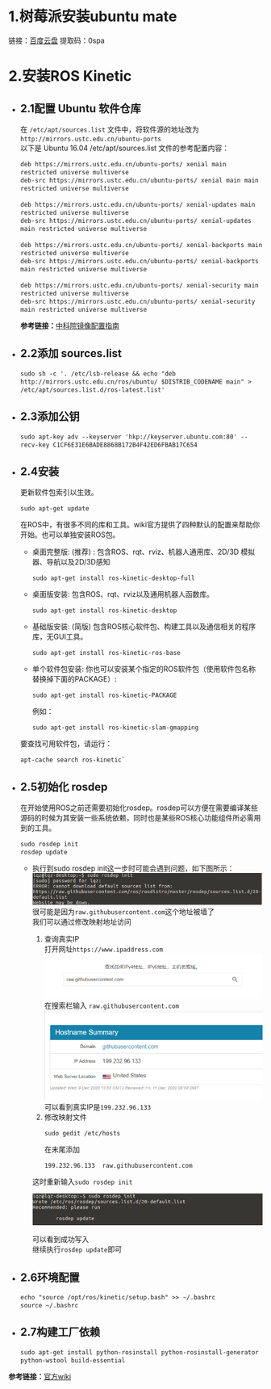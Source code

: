 # 1.树莓派安装ubuntu mate
链接：[百度云盘](https://pan.baidu.com/s/1GQnNj2NCIrN6dyIxb9SjWg)   提取码：0spa 

# 2.安装ROS Kinetic

- ## 2.1配置 Ubuntu 软件仓库
    在 `/etc/apt/sources.list` 文件中，将软件源的地址改为 `http://mirrors.ustc.edu.cn/ubuntu-ports`  
    以下是 Ubuntu 16.04 /etc/apt/sources.list 文件的参考配置内容：
    ```
    deb https://mirrors.ustc.edu.cn/ubuntu-ports/ xenial main restricted universe multiverse
    deb-src https://mirrors.ustc.edu.cn/ubuntu-ports/ xenial main main restricted universe multiverse

    deb https://mirrors.ustc.edu.cn/ubuntu-ports/ xenial-updates main restricted universe multiverse
    deb-src https://mirrors.ustc.edu.cn/ubuntu-ports/ xenial-updates main restricted universe multiverse

    deb https://mirrors.ustc.edu.cn/ubuntu-ports/ xenial-backports main restricted universe multiverse
    deb-src https://mirrors.ustc.edu.cn/ubuntu-ports/ xenial-backports main restricted universe multiverse

    deb https://mirrors.ustc.edu.cn/ubuntu-ports/ xenial-security main restricted universe multiverse
    deb-src https://mirrors.ustc.edu.cn/ubuntu-ports/ xenial-security main restricted universe multiverse
    ```

    __参考链接：__[中科院镜像配置指南](http://mirrors.ustc.edu.cn/help/ubuntu-ports.html)

- ## 2.2添加 sources.list
    ```
    sudo sh -c '. /etc/lsb-release && echo "deb http://mirrors.ustc.edu.cn/ros/ubuntu/ $DISTRIB_CODENAME main" > /etc/apt/sources.list.d/ros-latest.list'
    ```

- ## 2.3添加公钥
    ```
    sudo apt-key adv --keyserver 'hkp://keyserver.ubuntu.com:80' --recv-key C1CF6E31E6BADE8868B172B4F42ED6FBAB17C654
    ```

- ## 2.4安装
    更新软件包索引以生效。  
    ```
    sudo apt-get update
    ``` 
    在ROS中，有很多不同的库和工具。wiki官方提供了四种默认的配置来帮助你开始。也可以单独安装ROS包。  

    + 桌面完整版: (推荐) : 包含ROS、rqt、rviz、机器人通用库、2D/3D 模拟器、导航以及2D/3D感知
        ```
        sudo apt-get install ros-kinetic-desktop-full
        ```

    + 桌面版安装: 包含ROS、rqt、rviz以及通用机器人函数库。  
        ```
        sudo apt-get install ros-kinetic-desktop
        ```

    + 基础版安装: (简版) 包含ROS核心软件包、构建工具以及通信相关的程序库，无GUI工具。  
        ```
        sudo apt-get install ros-kinetic-ros-base
        ```

    + 单个软件包安装: 你也可以安装某个指定的ROS软件包（使用软件包名称替换掉下面的PACKAGE）:  
        ```
        sudo apt-get install ros-kinetic-PACKAGE
        ```
        例如：
        ```
        sudo apt-get install ros-kinetic-slam-gmapping
        ```

    要查找可用软件包，请运行：  
    ```
    apt-cache search ros-kinetic`
    ```

- ## 2.5初始化 rosdep
    在开始使用ROS之前还需要初始化rosdep。rosdep可以方便在需要编译某些源码的时候为其安装一些系统依赖，同时也是某些ROS核心功能组件所必需用到的工具。
    ```
    sudo rosdep init
    rosdep update
    ```
    + 执行到sudo rosdep init这一步时可能会遇到问题，如下图所示：
        ![image](https://github.com/dai-ding/ubuntu16.04-ROS/blob/main/images/init_error.png)
        很可能是因为`raw.githubusercontent.com`这个地址被墙了  
        我们可以通过修改映射地址访问  
        1. 查询真实IP  
            打开网址`https://www.ipaddress.com`  
             ![image](https://github.com/dai-ding/ubuntu16.04-ROS/blob/main/images/cha.png)  
            在搜索栏输入 `raw.githubusercontent.com`  
            ![image](https://github.com/dai-ding/ubuntu16.04-ROS/blob/main/images/ip.png)  
            可以看到真实IP是`199.232.96.133`  
        2. 修改映射文件  
            ```
            sudo gedit /etc/hosts
            ```
            在末尾添加
            ```
            199.232.96.133  raw.githubusercontent.com
            ```
        
        这时重新输入`sudo rosdep init`  
        
        ![image](https://github.com/dai-ding/ubuntu16.04-ROS/blob/main/images/init.png)  

        可以看到成功写入  
        继续执行`rosdep update`即可  

- ## 2.6环境配置
    ```
    echo "source /opt/ros/kinetic/setup.bash" >> ~/.bashrc
    source ~/.bashrc
    ```

- ## 2.7构建工厂依赖
    ```
    sudo apt-get install python-rosinstall python-rosinstall-generator python-wstool build-essential
    ```

__参考链接：__[官方wiki](http://wiki.ros.org/cn/kinetic/Installation/Ubuntu)
